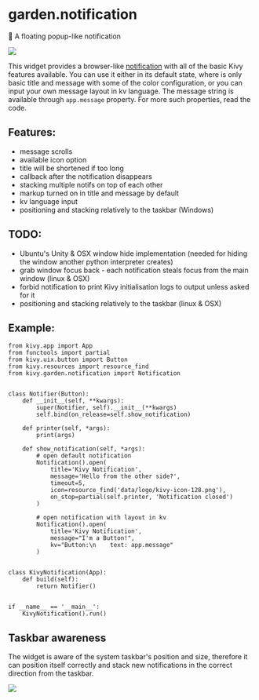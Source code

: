 # garden.notification
:name_badge: A floating popup-like notification

<img src="https://raw.githubusercontent.com/kivy-garden/garden.notification/master/screenshot.png"></img>

This widget provides a browser-like
<a href="https://developer.mozilla.org/en-US/docs/Web/API/notification">
notification</a> with all of the basic Kivy features available. You can use it
either in its default state, where is only basic title and message with some of
the color configuration, or you can input your own message layout in kv
language. The message string is available through ``app.message`` property.
For more such properties, read the code.

## Features:

- message scrolls
- available icon option
- title will be shortened if too long
- callback after the notification disappears
- stacking multiple notifs on top of each other
- markup turned on in title and message by default
- kv language input
- positioning and stacking relatively to the taskbar (Windows)

## TODO:

- Ubuntu's Unity & OSX window hide implementation
  (needed for hiding the window another python interpreter creates)
- grab window focus back - each notification steals focus from the main window
  (linux & OSX)
- forbid notification to print Kivy initialisation logs to output
  unless asked for it
- positioning and stacking relatively to the taskbar (linux & OSX)

## Example:

```
from kivy.app import App
from functools import partial
from kivy.uix.button import Button
from kivy.resources import resource_find
from kivy.garden.notification import Notification


class Notifier(Button):
    def __init__(self, **kwargs):
        super(Notifier, self).__init__(**kwargs)
        self.bind(on_release=self.show_notification)

    def printer(self, *args):
        print(args)

    def show_notification(self, *args):
        # open default notification
        Notification().open(
            title='Kivy Notification',
            message='Hello from the other side?',
            timeout=5,
            icon=resource_find('data/logo/kivy-icon-128.png'),
            on_stop=partial(self.printer, 'Notification closed')
        )

        # open notification with layout in kv
        Notification().open(
            title='Kivy Notification',
            message="I'm a Button!",
            kv="Button:\n    text: app.message"
        )


class KivyNotification(App):
    def build(self):
        return Notifier()


if __name__ == '__main__':
    KivyNotification().run()
```

## Taskbar awareness

The widget is aware of the system taskbar's position and size, therefore it
can position itself correctly and stack new notifications in the correct
direction from the taskbar.

<img src="https://raw.githubusercontent.com/kivy-garden/garden.notification/master/screenshot2.png"></img>
